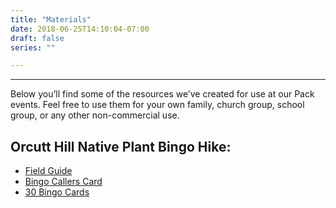 ```yaml
---
title: "Materials"
date: 2018-06-25T14:10:04-07:00
draft: false
series: ""

---
```


---
Below you’ll find some of the resources we’ve created for use at our Pack events. Feel free to use them for your own family, church group, school group, or any other non-commercial use.

## Orcutt Hill Native Plant Bingo Hike:

 * [Field Guide](/files/Orcutt_Hill_Native_Plants_Field_Guide.pdf)
 * [Bingo Callers Card](/files/Orcutt_Hill_Native_Plant_Bingo_Callers_Card.pdf)
 * [30 Bingo Cards](/files/Orcutt_Hill_Native_Plants_30_Bingo_Cards.pdf)